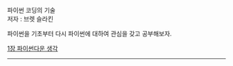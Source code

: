 
파이썬 코딩의 기술    
저자 : 브렛 슬라킨

파이썬을 기초부터 다시 파이썬에 대하여 관심을 갖고 공부해보자.




[1장 파이썬다운 생각](#파이썬다운-생각)
    
---------------------------------------

# 
